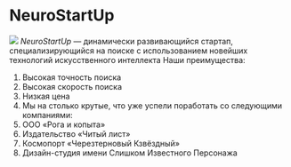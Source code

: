 # NeuroStartUp
![](https://netology-code.github.io/git-homeworks/introduction/assets/logo.png)
*NeuroStartUp* — динамически развивающийся стартап, специализирующийся на поиске с использованием новейших технологий искусственного интеллекта
Наши преимущества:
1. Высокая точность поиска
2. Высокая скорость поиска
3. Низкая цена
4. Мы на столько крутые, что уже успели поработать со следующими компаниями:
5. ООО «Рога и копыта»
6. Издательство «Читый лист»
7. Космопорт «Черезтерновый Кзвёздный»
8. Дизайн-студия имени Слишком Известного Персонажа